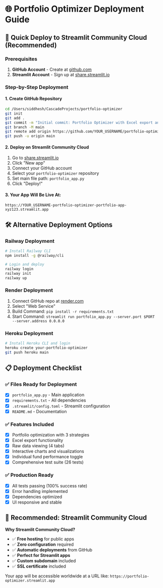 # 🌐 Portfolio Optimizer Deployment Guide

## 🚀 Quick Deploy to Streamlit Community Cloud (Recommended)

### Prerequisites
1. **GitHub Account** - Create at [github.com](https://github.com)
2. **Streamlit Account** - Sign up at [share.streamlit.io](https://share.streamlit.io)

### Step-by-Step Deployment

#### 1. Create GitHub Repository
```bash
cd /Users/siddhesh/CascadeProjects/portfolio-optimizer
git init
git add .
git commit -m "Initial commit: Portfolio Optimizer with Excel export and raw data features"
git branch -M main
git remote add origin https://github.com/YOUR_USERNAME/portfolio-optimizer.git
git push -u origin main
```

#### 2. Deploy on Streamlit Community Cloud
1. Go to [share.streamlit.io](https://share.streamlit.io)
2. Click "New app"
3. Connect your GitHub account
4. Select your `portfolio-optimizer` repository
5. Set main file path: `portfolio_app.py`
6. Click "Deploy!"

#### 3. Your App Will Be Live At:
`https://YOUR_USERNAME-portfolio-optimizer-portfolio-app-xyz123.streamlit.app`

## 🛠️ Alternative Deployment Options

### Railway Deployment
```bash
# Install Railway CLI
npm install -g @railway/cli

# Login and deploy
railway login
railway init
railway up
```

### Render Deployment
1. Connect GitHub repo at [render.com](https://render.com)
2. Select "Web Service"
3. Build Command: `pip install -r requirements.txt`
4. Start Command: `streamlit run portfolio_app.py --server.port $PORT --server.address 0.0.0.0`

### Heroku Deployment
```bash
# Install Heroku CLI and login
heroku create your-portfolio-optimizer
git push heroku main
```

## 📋 Deployment Checklist

### ✅ Files Ready for Deployment
- [x] `portfolio_app.py` - Main application
- [x] `requirements.txt` - All dependencies
- [x] `.streamlit/config.toml` - Streamlit configuration
- [x] `README.md` - Documentation

### ✅ Features Included
- [x] Portfolio optimization with 3 strategies
- [x] Excel export functionality
- [x] Raw data viewing (4 tabs)
- [x] Interactive charts and visualizations
- [x] Individual fund performance toggle
- [x] Comprehensive test suite (26 tests)

### ✅ Production Ready
- [x] All tests passing (100% success rate)
- [x] Error handling implemented
- [x] Dependencies optimized
- [x] UI responsive and stable

## 🎯 Recommended: Streamlit Community Cloud

**Why Streamlit Community Cloud?**
- ✅ **Free hosting** for public apps
- ✅ **Zero configuration** required
- ✅ **Automatic deployments** from GitHub
- ✅ **Perfect for Streamlit apps**
- ✅ **Custom subdomain** included
- ✅ **SSL certificate** included

Your app will be accessible worldwide at a URL like:
`https://portfolio-optimizer.streamlit.app`
